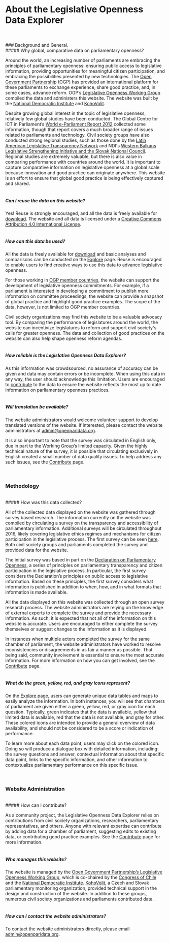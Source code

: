 # About the Legislative Openness Data Explorer
<br>
<br>
### Background and General.
<br>
##### Why global, comparative data on parliamentary openness? 

Around the world, an increasing number of parliaments are embracing the principles of parliamentary openness: ensuring public access to legislative information, providing opportunities for meaningful citizen participation, and embracing the possibilities presented by new technologies. The [Open Government Partnership](http://www.opengovpartnership.org/) (OGP) has provided an international platform for these parliaments to exchange experience, share good practice, and, in some cases, advance reform. OGP’s [Legislative Openness Working Group](http://www.opengovpartnership.org/groups/legislative) compiled the data and administers this website. The website was built by the [National Democratic Institute](https://www.ndi.org/) and [KohoVolit](http://kohovolit.eu/). 

Despite growing global interest in the topic of legislative openness, relatively few global studies have been conducted. The Global Centre for ICT in Parliament’s [World e-Parliament Report 2012](http://www.ictparliament.org/WePReport2012.html) collected some information, though that report covers a much broader range of issues related to parliaments and technology. Civil society groups have also conducted strong regional studies, such as those done by the [Latin American Legislative Transparency Network](http://indice2014.transparencialegislativa.org/) and NDI's [Western Balkans Legislative Strengthening Initiative and the Slovak National Council](https://drive.google.com/file/d/0ByP1nXAlz_mecWduMEJGMm9XYU0/view?usp=sharing). Regional studies are extremely valuable, but there is also value in comparing performance with countries around the world. It is important to capture comparative information on legislative openness at a global scale because innovation and good practice can originate anywhere. This website is an effort to ensure that global good practice is being effectively captured and shared.  
<br>
##### Can I reuse the data on this website?

Yes! Reuse is strongly encouraged, and all the data is freely available for [download](http://beta.openparldata.org/download/). The website and all data is licensed under a [Creative Commons Attribution 4.0 International License](https://creativecommons.org/licenses/by/4.0/).  
<br>
##### How can this data be used? 

All the data is freely available for [download](http://beta.openparldata.org/download/) and basic analyses and comparisons can be conducted on the [Explore](http://beta.openparldata.org/explore/) page. Reuse is encouraged to enable users to find creative ways to use this data to advance legislative openness. 

For those working in [OGP member countries](http://www.opengovpartnership.org/countries), the website can support the development of legislative openness commitments. For example, if a parliament is interested in developing a commitment to publish more information on committee proceedings, the website can provide a snapshot of global practice and highlight good practice examples. The scope of the data, however, is not limited to OGP member countries. 

Civil society organizations may find this website to be a valuable advocacy tool. By comparing the performance of legislatures around the world, the website can incentivize legislatures to reform and support civil society's calls for greater openness. The data and collection of good practices on the website can also help shape openness reform agendas.  
<br>
##### How reliable is the Legislative Openness Data Explorer? 

As this information was crowdsourced, no assurance of accuracy can be given and data may contain errors or be incomplete. When using this data in any way, the user should acknowledge this limitation. Users are encouraged to [contribute](http://beta.openparldata.org/contribute/) to the data to ensure the website reflects the most up to date information on parliamentary openness practices.  
<br>
##### Will translation be available? 

The website administrators would welcome volunteer support to develop translated versions of the website. If interested, please contact the website administrators at admin@openparldata.org. 

It is also important to note that the survey was circulated in English only, due in part to the Working Group’s limited capacity. Given the highly technical nature of the survey, it is possible that circulating exclusively in English created a small number of data quality issues. To help address any such issues, see the [Contribute](http://beta.openparldata.org/contribute/) page.   
<br>
<br>
### Methodology
<br>
##### How was this data collected? 

All of the collected data displayed on the website was gathered through survey based research. The information currently on the website was compiled by circulating a survey on the transparency and accessibility of parliamentary information. Additional surveys will be circulated throughout 2016, likely covering legislative ethics regimes and mechanisms for citizen participation in the legislative process. The first survey can be seen [here](http://www.surveygizmo.com/s3/1766975/Global-Legislative-Openness-Survey-Part-1). Both civil society groups and parliaments completed the survey and provided data for the website.   

The initial survey was based in part on the [Declaration on Parliamentary Openness](http://www.openingparliament.org/declaration), a series of principles on parliamentary transparency and citizen participation in the legislative process. In particular, the first survey considers the Declaration’s principles on public access to legislative information. Based on these principles, the first survey considers what information is published in addition to when, how, and in what formats that information is made available.

All the data displayed on this website was collected through an open survey research process. The website administrators are relying on the knowledge of external experts to complete the survey and provide the necessary information. As such, it is expected that not all of the information on this website is accurate. Users are encouraged to either complete the survey themselves or suggest changes to the information as it is displayed.   

In instances when multiple actors completed the survey for the same chamber of parliament, the website administrators have worked to resolve inconsistencies or disagreements in as fair a manner as possible. That being said, community involvement is essential to ensure the most accurate information. For more information on how you can get involved, see the [Contribute](http://beta.openparldata.org/contribute/) page.  
<br>
##### What do the green, yellow, red, and gray icons represent? 

On the [Explore](http://beta.openparldata.org/explore/) page, users can generate unique data tables and maps to easily analyze the information. In both instances, you will see that chambers of parliament are given either a green, yellow, red, or gray icon for each question. Typically, green indicates that the data is available, yellow that limited data is available, red that the data is not available, and gray for other. These colored icons are intended to provide a general overview of data availability, and should not be considered to be a score or indication of performance. 

To learn more about each data point, users may click on the colored icon. Doing so will produce a dialogue box with detailed information, including: the survey questions and answer, contextual information about that specific data point, links to the specific information, and other information to contextualize parliamentary performance on this specific issue.  
<br>
<br>
### Website Administration
<br>
##### How can I contribute? 

As a community project, the Legislative Openness Data Explorer relies on contributions from civil society organizations, researchers, parliamentary representatives, and others. Anyone with relevant expertise can contribute by adding data for a chamber of parliament, suggesting edits to existing data, or contributing good practice examples. See the [Contribute](http://beta.openparldata.org/contribute/) page for more information.  
<br>
##### Who manages this website? 

The website is managed by the [Open Government Partnership’s Legislative Openness Working Group](http://www.opengovpartnership.org/groups/legislative), which is co-chaired by the [Congress of Chile](http://www.congreso.cl/) and the [National Democratic Institute](https://www.ndi.org/). [KohoVolit](http://kohovolit.eu/), a Czech and Slovak parliamentary monitoring organization, provided technical support in the design and construction of the website. In addition to these groups, numerous civil society organizations and parliaments contributed data.  
<br>
##### How can I contact the website administrators? 

To contact the website administrators directly, please email admin@openparldata.org.
